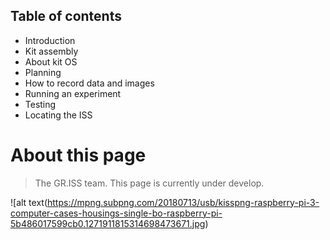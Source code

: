 ## Table of contents


- Introduction 
- Kit assembly 
- About kit OS
- Planning 
- How to record data and images
- Running an experiment 
- Testing 
- Locating the ISS


# About this page
> The GR.ISS team.
> This page is currently under develop.


![alt text(https://mpng.subpng.com/20180713/usb/kisspng-raspberry-pi-3-computer-cases-housings-single-bo-raspberry-pi-5b486017599cb0.1271911815314698473671.jpg)
